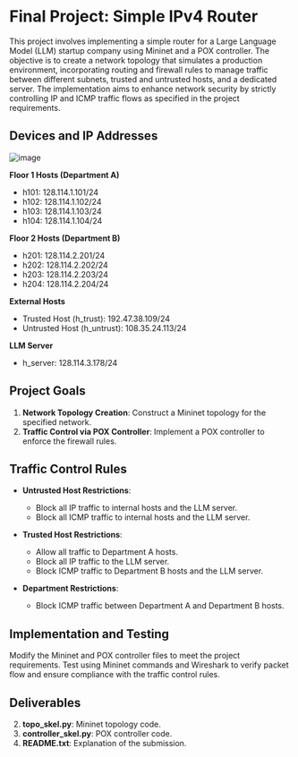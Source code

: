 # Final Project: Simple IPv4 Router

This project involves implementing a simple router for a Large Language Model (LLM) startup company using Mininet and a POX controller. The objective is to create a network topology that simulates a production environment, incorporating routing and firewall rules to manage traffic between different subnets, trusted and untrusted hosts, and a dedicated server. The implementation aims to enhance network security by strictly controlling IP and ICMP traffic flows as specified in the project requirements.

## Devices and IP Addresses
![image](https://github.com/paolopedroso/simpleipv4router/assets/108847100/3d6b0b71-a109-4052-9e75-7c8242512e38)

**Floor 1 Hosts (Department A)**
- h101: 128.114.1.101/24
- h102: 128.114.1.102/24
- h103: 128.114.1.103/24
- h104: 128.114.1.104/24

**Floor 2 Hosts (Department B)**
- h201: 128.114.2.201/24
- h202: 128.114.2.202/24
- h203: 128.114.2.203/24
- h204: 128.114.2.204/24

**External Hosts**
- Trusted Host (h_trust): 192.47.38.109/24
- Untrusted Host (h_untrust): 108.35.24.113/24

**LLM Server**
- h_server: 128.114.3.178/24

## Project Goals

1. **Network Topology Creation**: Construct a Mininet topology for the specified network.
2. **Traffic Control via POX Controller**: Implement a POX controller to enforce the firewall rules.

## Traffic Control Rules

- **Untrusted Host Restrictions**:
  - Block all IP traffic to internal hosts and the LLM server.
  - Block all ICMP traffic to internal hosts and the LLM server.

- **Trusted Host Restrictions**:
  - Allow all traffic to Department A hosts.
  - Block all IP traffic to the LLM server.
  - Block ICMP traffic to Department B hosts and the LLM server.

- **Department Restrictions**:
  - Block ICMP traffic between Department A and Department B hosts.

## Implementation and Testing

Modify the Mininet and POX controller files to meet the project requirements. Test using Mininet commands and Wireshark to verify packet flow and ensure compliance with the traffic control rules.

## Deliverables

2. **topo_skel.py**: Mininet topology code.
3. **controller_skel.py**: POX controller code.
4. **README.txt**: Explanation of the submission.

